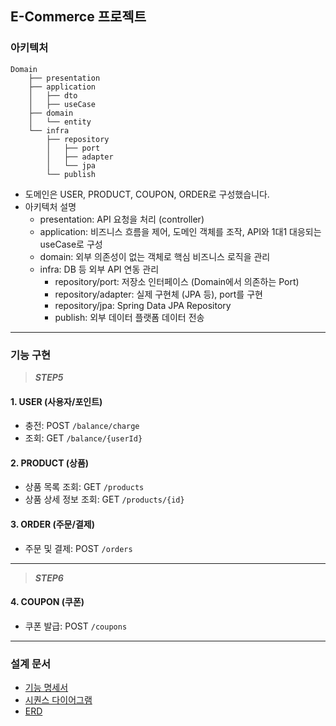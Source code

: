 ## E-Commerce 프로젝트
### 아키텍처
```
Domain
    ├── presentation
    ├── application 
    │   ├── dto
    │   ├── useCase
    ├── domain
    │   └── entity
    └── infra
        ├── repository
        │   ├── port
        │   ├── adapter
        │   └── jpa
        └── publish
```
- 도메인은 USER, PRODUCT, COUPON, ORDER로 구성했습니다.
- 아키텍처 설명
  - presentation: API 요청을 처리 (controller)
  - application: 비즈니스 흐름을 제어, 도메인 객체를 조작, API와 1대1 대응되는 useCase로 구성
  - domain: 외부 의존성이 없는 객체로 핵심 비즈니스 로직을 관리
  - infra: DB 등 외부 API 연동 관리
    - repository/port: 저장소 인터페이스 (Domain에서 의존하는 Port)
    - repository/adapter: 실제 구현체 (JPA 등), port를 구현
    - repository/jpa: Spring Data JPA Repository
    - publish: 외부 데이터 플랫폼 데이터 전송

---
### 기능 구현
> ***STEP5***
#### 1. USER (사용자/포인트)
- 충전: POST `/balance/charge`
- 조회: GET `/balance/{userId}`

#### 2. PRODUCT (상품)
- 상품 목록 조회: GET `/products`
- 상품 상세 정보 조회: GET `/products/{id}`

#### 3. ORDER (주문/결제)
- 주문 및 결제: POST `/orders`

---

> ***STEP6***
#### 4. COUPON (쿠폰)
- 쿠폰 발급: POST `/coupons`
---
### 설계 문서
- [기능 명세서](https://github.com/ssunnykku/e-commerce/blob/STEP3/docs/requirements_specification.md)
- [시퀀스 다이어그램](https://github.com/ssunnykku/e-commerce/tree/STEP3/docs/sequence)
- [ERD](https://github.com/ssunnykku/e-commerce/blob/STEP3/docs/erd.md)
